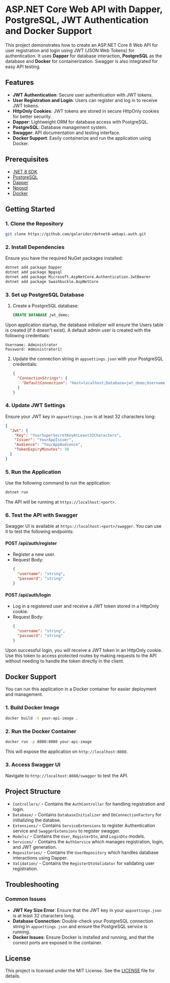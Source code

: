 
# ASP.NET Core Web API with Dapper, PostgreSQL, JWT Authentication and Docker Support

This project demonstrates how to create an ASP.NET Core 8 Web API for user registration and login using JWT (JSON Web Tokens) for authentication. It uses **Dapper** for database interaction, **PostgreSQL** as the database and **Docker** for containerization. Swagger is also integrated for easy API testing.

## Features
- **JWT Authentication**: Secure user authentication with JWT tokens.
- **User Registration and Login**: Users can register and log in to receive JWT tokens.
- **HttpOnly Cookies**: JWT tokens are stored in secure HttpOnly cookies for better security.
- **Dapper**: Lightweight ORM for database access with PostgreSQL.
- **PostgreSQL**: Database management system.
- **Swagger**: API documentation and testing interface.
- **Docker Support**: Easily containerize and run the application using Docker.

## Prerequisites
- [.NET 8 SDK](https://dotnet.microsoft.com/download/dotnet/8.0)
- [PostgreSQL](https://www.postgresql.org/download/)
- [Dapper](https://www.nuget.org/packages/Dapper)
- [Npgsql](https://www.nuget.org/packages/Npgsql)
- [Docker](https://www.docker.com/products/docker-desktop)

## Getting Started

### 1. Clone the Repository

```bash
git clone https://github.com/galaridor/dotnet8-webapi-auth.git
```

### 2. Install Dependencies

Ensure you have the required NuGet packages installed:

```bash
dotnet add package Dapper
dotnet add package Npgsql
dotnet add package Microsoft.AspNetCore.Authentication.JwtBearer
dotnet add package Swashbuckle.AspNetCore
```

### 3. Set up PostgreSQL Database

1. Create a PostgreSQL database:
   ```sql
   CREATE DATABASE jwt_demo;
   ```
Upon application startup, the database initializer will ensure the Users table is created (if it doesn't exist).
A default admin user is created with the following credentials:

```
Username: Administrator
Password: Administrator1!
```  
2. Update the connection string in `appsettings.json` with your PostgreSQL credentials:

   ```json
   {
     "ConnectionStrings": {
       "DefaultConnection": "Host=localhost;Database=jwt_demo;Username=youruser;Password=yourpassword"
     }
   }
   ```

### 4. Update JWT Settings

Ensure your JWT key in `appsettings.json` is at least 32 characters long:

```json
{
  "Jwt": {
    "Key": "YourSuperSecretKeyAtLeast32Characters",
    "Issuer": "YourAppIssuer",
    "Audience": "YourAppAudience",
    "TokenExpiryMinutes": 30
  }
}
```

### 5. Run the Application

Use the following command to run the application:

```bash
dotnet run
```

The API will be running at `https://localhost:<port>`.

### 6. Test the API with Swagger

Swagger UI is available at `https://localhost:<port>/swagger`. You can use it to test the following endpoints:

#### **POST /api/auth/register**
- Register a new user.
- Request Body:
  ```json
  {
    "username": "string",
    "password": "string"
  }
  ```

#### **POST /api/auth/login**
- Log in a registered user and receive a JWT token stored in a HttpOnly cookie.
- Request Body:
  ```json
  {
    "username": "string",
    "password": "string"
  }
  ```

Upon successful login, you will receive a JWT token in an HttpOnly cookie. Use this token to access protected routes by making requests to the API without needing to handle the token directly in the client.

## Docker Support

You can run this application in a Docker container for easier deployment and management.

### 1. Build Docker Image

```bash
docker build -t your-api-image .
```

### 2. Run the Docker Container

```bash
docker run -p 8080:8080 your-api-image
```

This will expose the application on `http://localhost:8080`.

### 3. Access Swagger UI

Navigate to `http://localhost:8080/swagger` to test the API.

## Project Structure

- `Controllers/` - Contains the `AuthController` for handling registration and login.
- `Database/` - Contains `DatabaseInitializer` and `DbConnectionFactory` for initializing the databse.
- `Extensions/` - Contains `ServiceExtensions` to register Authentication service and `SwaggerExtensions` to register swagger.
- `Models/` - Contains the `User`, `RegisterDto`, and `LoginDto` models.
- `Services/` - Contains the `AuthService` which manages registration, login, and JWT generation.
- `Repositories/` - Contains the `UserRepository` which handles database interactions using Dapper.
- `Validation/` - Contains the `RegisterDtoValidator` for validating user registration.

## Troubleshooting

### Common Issues

- **JWT Key Size Error**: Ensure that the JWT key in your `appsettings.json` is at least 32 characters long.
- **Database Connection**: Double-check your PostgreSQL connection string in `appsettings.json` and ensure the PostgreSQL service is running.
- **Docker Issues**: Ensure Docker is installed and running, and that the correct ports are exposed in the container.

## License

This project is licensed under the MIT License. See the [LICENSE](LICENSE) file for details.
